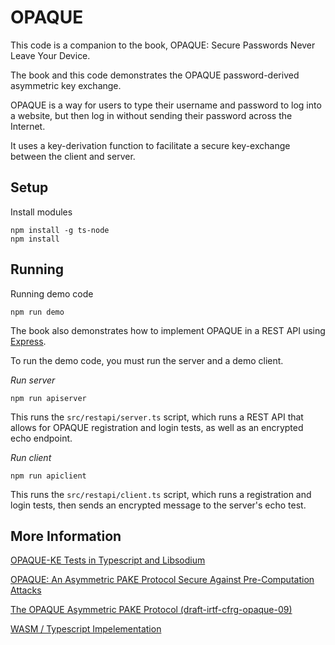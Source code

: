 # OPAQUE

This code is a companion to the book, OPAQUE: Secure Passwords Never Leave Your Device.

The book and this code demonstrates the OPAQUE password-derived asymmetric key exchange.

OPAQUE is a way for users to type their username and password to log into a website, but then log in without sending their password across the Internet.

It uses a key-derivation function to facilitate a secure key-exchange between the client and server.

## Setup

Install modules

```console
npm install -g ts-node
npm install
```

## Running

Running demo code

```console
npm run demo
```

The book also demonstrates how to implement OPAQUE in a REST API using [Express](http://expressjs.com/).

To run the demo code, you must run the server and a demo client.

_Run server_

```console
npm run apiserver
```

This runs the `src/restapi/server.ts` script, which runs a REST API that allows for OPAQUE registration and login tests, as well as an encrypted echo endpoint.

_Run client_

```console
npm run apiclient
```

This runs the `src/restapi/client.ts` script, which runs a registration and login tests, then sends an encrypted message to the server's echo test.

## More Information

[OPAQUE-KE Tests in Typescript and Libsodium](https://github.com/backupbrain/opaque-libsodium-sumo-typescript/)

[OPAQUE: An Asymmetric PAKE Protocol Secure Against Pre-Computation Attacks](https://eprint.iacr.org/2018/163.pdf)

[The OPAQUE Asymmetric PAKE Protocol (draft-irtf-cfrg-opaque-09)](https://datatracker.ietf.org/doc/draft-irtf-cfrg-opaque/10/)

[WASM / Typescript Impelementation](https://www.npmjs.com/package/opaque-wasm)
